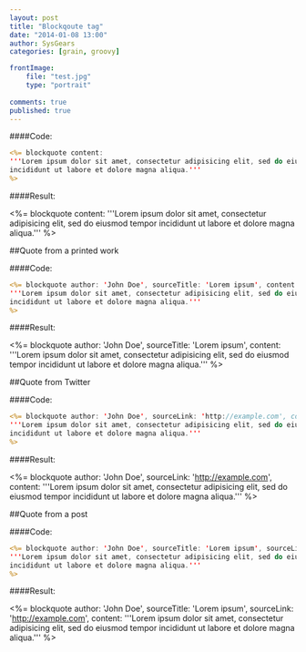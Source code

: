 ```yaml
---
layout: post
title: "Blockqoute tag"
date: "2014-01-08 13:00"
author: SysGears
categories: [grain, groovy]

frontImage: 
    file: "test.jpg"
    type: "portrait"
    
comments: true
published: true
---
```


<!--more-->

####Code:

```jsp
<%= blockquote content:
'''Lorem ipsum dolor sit amet, consectetur adipisicing elit, sed do eiusmod tempor
incididunt ut labore et dolore magna aliqua.'''
%>
```

####Result:

<%= blockquote content:
'''Lorem ipsum dolor sit amet, consectetur adipisicing elit, sed do eiusmod tempor
incididunt ut labore et dolore magna aliqua.'''
%>

##Quote from a printed work

####Code:

```jsp
<%= blockquote author: 'John Doe', sourceTitle: 'Lorem ipsum', content:
'''Lorem ipsum dolor sit amet, consectetur adipisicing elit, sed do eiusmod tempor
incididunt ut labore et dolore magna aliqua.'''
%>
```

####Result:

<%= blockquote author: 'John Doe', sourceTitle: 'Lorem ipsum', content:
'''Lorem ipsum dolor sit amet, consectetur adipisicing elit, sed do eiusmod tempor
incididunt ut labore et dolore magna aliqua.'''
%>

##Quote from Twitter

####Code:

```jsp
<%= blockquote author: 'John Doe', sourceLink: 'http://example.com', content:
'''Lorem ipsum dolor sit amet, consectetur adipisicing elit, sed do eiusmod tempor
incididunt ut labore et dolore magna aliqua.'''
%>
```

####Result:

<%= blockquote author: 'John Doe', sourceLink: 'http://example.com', content:
'''Lorem ipsum dolor sit amet, consectetur adipisicing elit, sed do eiusmod tempor
incididunt ut labore et dolore magna aliqua.'''
%>

##Quote from a post

####Code:

```jsp
<%= blockquote author: 'John Doe', sourceTitle: 'Lorem ipsum', sourceLink: 'http://example.com', content:
'''Lorem ipsum dolor sit amet, consectetur adipisicing elit, sed do eiusmod tempor
incididunt ut labore et dolore magna aliqua.'''
%>
```

####Result:

<%= blockquote author: 'John Doe', sourceTitle: 'Lorem ipsum', sourceLink: 'http://example.com', content:
'''Lorem ipsum dolor sit amet, consectetur adipisicing elit, sed do eiusmod tempor
incididunt ut labore et dolore magna aliqua.'''
%>